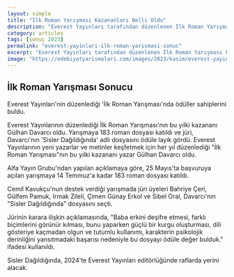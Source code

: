 ```yaml
---
layout: simple
title: "İlk Roman Yarışması Kazananları Belli Oldu"
description: "Everest Yayınları tarafından düzenlenen İlk Roman Yarışması kazananları belli olmuştur."
category: articles
tags: [sonuç 2023]
permalink: "everest-yayinlari-ilk-roman-yarismasi-sonuc"
excerpt: "Everest Yayınları tarafından düzenlenen İlk Roman Yarışması kazananları belli olmuştur."
image: "https://edebiyatyarismalari.com/images/2023/kasim/everest-yayinlari-ilk-roman-yarismasi-sonuc.jpg"
---
```


## İlk Roman Yarışması Sonucu

Everest Yayınları'nin düzenlediği 'İlk Roman Yarışması'nda ödüller sahiplerini buldu.

Everest Yayınlarının düzenlediği İlk Roman Yarışması'nın bu yılki kazananı Gülhan Davarcı oldu. Yarışmaya 183 roman dosyası katıldı ve jüri, Davarcı'nın 'Sisler Dağıldığında' adlı dosyasını ödüle layık gördü.
Everest Yayınlarının yeni yazarlar ve metinler keşfetmek için her yıl düzenlediği "İlk Roman Yarışması"nın bu yılki kazananı yazar Gülhan Davarcı oldu.

Alfa Yayın Grubu'ndan yapılan açıklamaya göre, 25 Mayıs'ta başvuruya açılan yarışmaya 14 Temmuz'a kadar 183 roman dosyası katıldı.

Cemil Kavukçu'nun destek verdiği yarışmada jüri üyeleri Bahriye Çeri, Gülfem Pamuk, Irmak Zileli, Çimen Günay Erkol ve Sibel Oral, Davarcı'nın "Sisler Dağıldığında" dosyasını seçti.

Jürinin karara ilişkin açıklamasında, "Baba erkini deşifre etmesi, farklı biçimlerini görünür kılması, bunu yaparken güçlü bir kurgu oluşturması, dili gösteriye kaçmadan olgun ve tutumlu kullanımı, karakterin psikolojik derinliğini yansıtmadaki başarısı nedeniyle bu dosyayı ödüle değer bulduk." ifadesi kullanıldı.

Sisler Dağıldığında, 2024'te Everest Yayınları editörlüğünde raflarda yerini alacak.